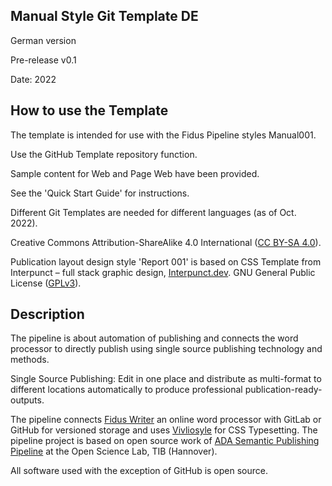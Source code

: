 ## Manual Style Git Template DE

German version

Pre-release v0.1

Date: 2022

## How to use the Template

The template is intended for use with the Fidus Pipeline styles Manual001.

Use the GitHub Template repository function.

Sample content for Web and Page Web have been provided.

See the 'Quick Start Guide' for instructions.

Different Git Templates are needed for different languages (as of Oct. 2022).

Creative Commons Attribution-ShareAlike 4.0 International ([CC BY-SA 4.0](https://creativecommons.org/licenses/by-sa/4.0/)).

Publication layout design style 'Report 001' is based on CSS Template from Interpunct – full stack graphic design, [Interpunct.dev](https://interpunct.dev/). GNU General Public License ([GPLv3](https://www.gnu.org/licenses/gpl-3.0.html)).

## Description

The pipeline is about automation of publishing and connects the word processor to directly publish using single source publishing technology and methods.

Single Source Publishing: Edit in one place and distribute as multi-format to different locations automatically to produce professional publication-ready-outputs.

The pipeline connects [Fidus Writer](https://www.fiduswriter.org/) an online word processor with GitLab or GitHub for versioned storage and uses [Vivliosyle](https://vivliostyle.org/) for CSS Typesetting. The pipeline project is based on open source work of [ADA Semantic Publishing Pipeline](https://github.com/TIBHannover/ADA) at the Open Science Lab, TIB (Hannover).

All software used with the exception of GitHub is open source.
